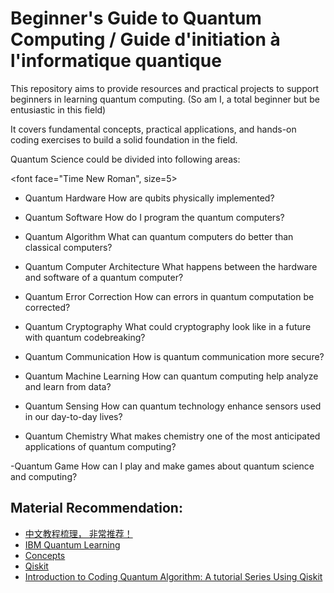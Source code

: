 # Beginner's Guide to Quantum Computing / Guide d'initiation à l'informatique quantique

This repository aims to provide resources and practical projects to support beginners in learning quantum computing. (So am I, a total beginner but be entusiastic in this field)

It covers fundamental concepts, practical applications, and hands-on coding exercises to build a solid foundation in the field.

Quantum Science could be divided into following areas:

<font face="Time New Roman", size=5>
- Quantum Hardware
    How are qubits physically implemented?

- Quantum Software
    How do I program the quantum computers?

- Quantum Algorithm
    What can quantum computers do better than classical computers?

- Quantum Computer Architecture
    What happens between the hardware and software of a quantum computer?

- Quantum Error Correction
    How can errors in quantum computation be corrected?

- Quantum Cryptography
    What could cryptography look like in a future with quantum codebreaking?

- Quantum Communication
    How is quantum communication more secure?

- Quantum Machine Learning
    How can quantum computing help analyze and learn from data?

- Quantum Sensing
    How can quantum technology enhance sensors used in our day-to-day lives?

- Quantum Chemistry
    What makes chemistry one of the most anticipated applications of quantum computing?

-Quantum Game
    How can I play and make games about quantum science and computing?

</font>

## Material Recommendation:

- [中文教程梳理， 非常推荐！](https://github.com/XinjianOUYANG/Quantum_Physics)
- [IBM Quantum Learning](https://learning.quantum.ibm.com/catalog/tutorials)
- [Concepts](https://quantumzeitgeist.com/quantum-computing-101/)
- [Qiskit](https://www.ibm.com/quantum/qiskit)
- [Introduction to Coding Quantum Algorithm: A tutorial Series Using Qiskit](https://arxiv.org/pdf/1903.04359)

